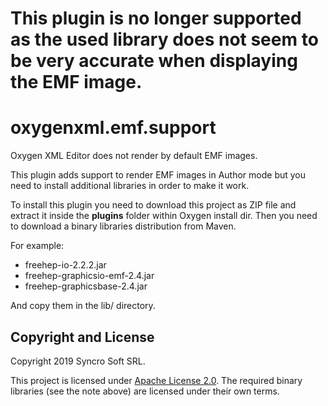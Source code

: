 # This plugin is no longer supported as the used library does not seem to be very accurate when displaying the EMF image.

# oxygenxml.emf.support
Oxygen XML Editor does not render by default EMF images. 

This plugin adds support to render EMF images in Author mode but you need to install additional libraries in order to make it work.

To install this plugin you need to download this project as ZIP file and extract it inside the **plugins** folder within Oxygen install dir.
Then you need to download a binary libraries distribution from Maven.

For example:
- freehep-io-2.2.2.jar
- freehep-graphicsio-emf-2.4.jar
- freehep-graphicsbase-2.4.jar

And copy them in the lib/ directory.

Copyright and License
---------------------
Copyright 2019 Syncro Soft SRL.

This project is licensed under [Apache License 2.0](https://github.com/oxygenxml/oxygenxml.emf.support/blob/master/LICENSE). The required binary libraries (see the note above) are licensed under their own terms.
